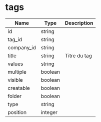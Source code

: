 # tags

|Name|Type|Description|
|---|---|---|
id|string||
tag_id|string||
company_id|string||
title|string|Titre du tag|
values|string||
multiple|boolean||
visible|boolean||
creatable|boolean||
folder|boolean||
type|string||
position|integer||